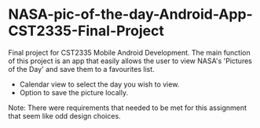 # NASA-pic-of-the-day-Android-App-CST2335-Final-Project
Final project for CST2335 Mobile Android Development.
The main function of this project is an app that easily allows the user to view NASA's 'Pictures of the Day' and save them to a favourites list.
- Calendar view to select the day you wish to view.
- Option to save the picture locally.

Note: There were requirements that needed to be met for this assignment that seem like odd design choices.
